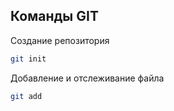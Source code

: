## Команды GIT

Создание репозитория
```sh
git init
```

Добавление и отслеживание файла 
```sh
git add
```

